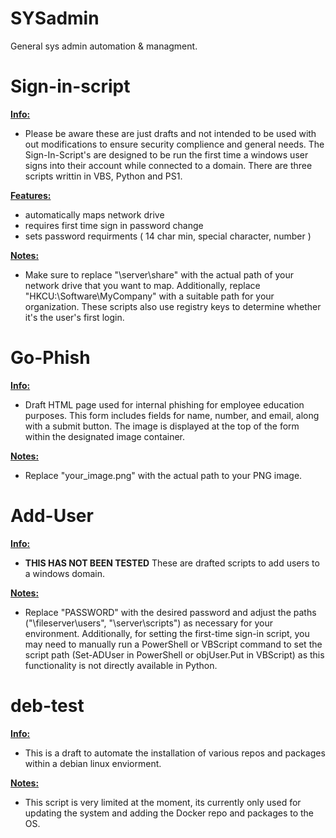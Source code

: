 # SYSadmin
General sys admin automation & managment.

# Sign-in-script

<ins>**Info:**<ins>
- Please be aware these are just drafts and not intended to be used with out modifications to ensure security complience and general needs. The Sign-In-Script's are designed to be run the first time a windows user signs into their account while connected to a domain. There are three scripts writtin in VBS, Python and PS1.

<ins>**Features:**<ins>
- automatically maps network drive
- requires first time sign in password change
- sets password requirments ( 14 char min, special character, number )

<ins>**Notes:**<ins>
- Make sure to replace "\\server\share" with the actual path of your network drive that you want to map. Additionally, replace "HKCU:\Software\MyCompany" with a suitable path for your organization. These scripts also use registry keys to determine whether it's the user's first login.

# Go-Phish

<ins>**Info:**<ins>
- Draft HTML page used for internal phishing for employee education purposes. This form includes fields for name, number, and email, along with a submit button. The image is displayed at the top of the form within the designated image container.

<ins>**Notes:**<ins>
- Replace "your_image.png" with the actual path to your PNG image.

# Add-User

<ins>**Info:**<ins>
- **THIS HAS NOT BEEN TESTED** These are drafted scripts to add users to a windows domain.

<ins>**Notes:**<ins>
- Replace "PASSWORD" with the desired password and adjust the paths ("\\fileserver\users\", "\\server\scripts\") as necessary for your environment. Additionally, for setting the first-time sign-in script, you may need to manually run a PowerShell or VBScript command to set the script path (Set-ADUser in PowerShell or objUser.Put in VBScript) as this functionality is not directly available in Python.

# deb-test

<ins>**Info:**<ins>
- This is a draft to automate the installation of various repos and packages within a debian linux enviorment.

<ins>**Notes:**<ins>
- This script is very limited at the moment, its currently only used for updating the system and adding the Docker repo and packages to the OS.
